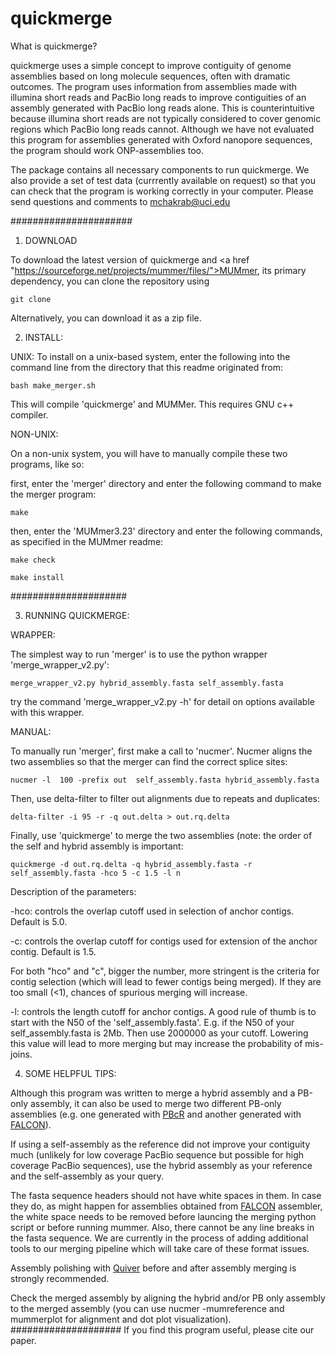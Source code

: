 # quickmerge
What is quickmerge?

quickmerge uses a simple concept to improve contiguity of genome assemblies based on long molecule sequences, often with dramatic outcomes. The program uses information from assemblies made with illumina short reads and PacBio long reads to improve contiguities of an assembly generated with PacBio long reads alone. This is counterintuitive because illumina short reads are not typically considered to cover genomic regions which PacBio long reads cannot. Although we have not evaluated this program for assemblies generated with Oxford nanopore sequences, the program should work ONP-assemblies too.    

The package contains all necessary components to run quickmerge. We also provide a set of test data (currrently available on request) so that you can check that the program is working correctly in your computer. Please send questions and comments to mchakrab@uci.edu

######################
1. DOWNLOAD

To download the latest version of quickmerge and <a href "https://sourceforge.net/projects/mummer/files/">MUMmer</a>, its primary dependency, you can clone the repository using 

	git clone

Alternatively, you can download it as a zip file.

2. INSTALL:

UNIX:
To install on a unix-based system, enter the following into the command line from the directory that this readme originated from:

	bash make_merger.sh

This will compile 'quickmerge' and MUMMer. This requires GNU c++ compiler.

NON-UNIX:

On a non-unix system, you will have to manually compile these two programs, like so:

first, enter the 'merger' directory and enter the following command to make the merger program:

	make

then, enter the 'MUMmer3.23' directory and enter the following commands, as specified in the MUMmer readme:

	make check

	make install

#####################

3. RUNNING QUICKMERGE:

WRAPPER:

The simplest way to run 'merger' is to use the python wrapper 'merge_wrapper_v2.py':

	merge_wrapper_v2.py hybrid_assembly.fasta self_assembly.fasta

try the command 'merge_wrapper_v2.py -h' for detail on options available with this wrapper.

MANUAL:

To manually run 'merger', first make a call to 'nucmer'.  Nucmer aligns the two assemblies so that the merger can find the correct splice sites:

	nucmer -l  100 -prefix out  self_assembly.fasta hybrid_assembly.fasta

Then, use delta-filter to filter out alignments due to repeats and duplicates:

	delta-filter -i 95 -r -q out.delta > out.rq.delta

Finally, use 'quickmerge' to merge the two assemblies (note: the order of the self and hybrid assembly is important:

	quickmerge -d out.rq.delta -q hybrid_assembly.fasta -r self_assembly.fasta -hco 5 -c 1.5 -l n

Description of the parameters:

-hco: controls the overlap cutoff used in selection of anchor contigs. Default is 5.0. 

-c: controls the overlap cutoff for contigs used for extension of the anchor contig. Default is 1.5.

For both "hco" and "c", bigger the number, more stringent is the criteria for contig selection (which will lead to fewer contigs being merged). If they are too small (<1), chances of spurious merging will increase.

-l: controls the length cutoff for anchor contigs. A good rule of thumb is to start with the N50 of the 'self_assembly.fasta'. E.g. if the N50 of your self_assembly.fasta is 2Mb. Then use 2000000 as your cutoff. Lowering this value will lead to more merging but may increase the probability of mis-joins. 

4. SOME HELPFUL TIPS:

Although this program was written to merge a hybrid assembly and a PB-only assembly, it can also be used to merge two different PB-only assemblies (e.g. one generated with <a href="https://sourceforge.net/projects/wgs-assembler/files/wgs-assembler/">PBcR</a> and another generated with <a href="https://github.com/PacificBiosciences/FALCON-integrate">FALCON</a>).

If using a self-assembly as the reference did not improve your contiguity much (unlikely for low coverage PacBio sequence but possible for high coverage PacBio sequences), use the hybrid assembly as your reference and the self-assembly as your query.

The fasta sequence headers should not have white spaces in them. In case they do, as might happen for assemblies obtained from  <a href="https://github.com/PacificBiosciences/FALCON-integrate">FALCON</a> assembler, the white space needs to be removed before launcing the merging python script or before running mummer. Also, there cannot be any line breaks in the fasta sequence. We are currently in the process of adding additional tools to our merging pipeline which will take care of these format issues.  

Assembly polishing with <a href="https://github.com/PacificBiosciences/GenomicConsensus">Quiver</a> before and after assembly merging is strongly recommended.

Check the merged assembly by aligning the hybrid and/or PB only assembly to the merged assembly (you can use nucmer -mumreference and mummerplot for alignment and dot plot visualization).
####################
If you find this program useful, please cite our paper.

